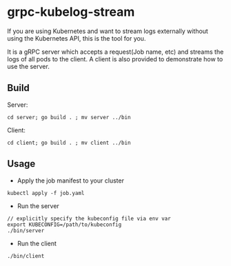 # grpc-kubelog-stream 

If you are using Kubernetes and want to stream logs externally without using the Kubernetes API, this is the tool for you.

It is a gRPC server which accepts a request(Job name, etc) and streams the logs of all pods to the client. A client is also provided to demonstrate how to use the server.


## Build
Server:
```
cd server; go build . ; mv server ../bin
```
Client:
```
cd client; go build . ; mv client ../bin
```

## Usage
* Apply the job manifest to your cluster
```
kubectl apply -f job.yaml
```

* Run the server
```
// explicitly specify the kubeconfig file via env var
export KUBECONFIG=/path/to/kubeconfig
./bin/server
```

* Run the client
```
./bin/client
```

